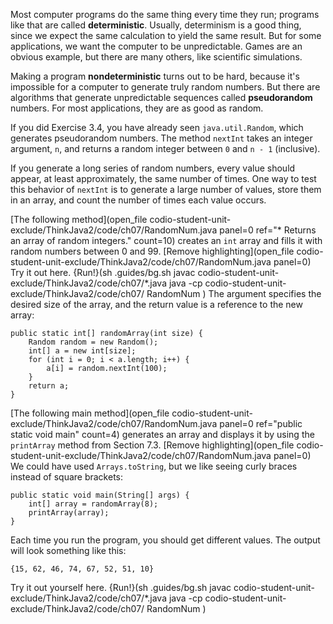 Most computer programs do the same thing every time they run; programs like that are called **deterministic**. Usually, determinism is a good thing, since we expect the same calculation to yield the same result. But for some applications, we want the computer to be unpredictable. Games are an obvious example, but there are many others, like scientific simulations.



Making a program **nondeterministic** turns out to be hard, because it's impossible for a computer to generate truly random numbers. But there are algorithms that generate unpredictable sequences called **pseudorandom** numbers. For most applications, they are as good as random.



If you did Exercise 3.4, you have already seen `java.util.Random`, which generates pseudorandom numbers. The method `nextInt` takes an integer argument, `n`, and returns a random integer between `0` and `n - 1` (inclusive).

If you generate a long series of random numbers, every value should appear, at least approximately, the same number of times. One way to test this behavior of `nextInt` is to generate a large number of values, store them in an array, and count the number of times each value occurs.

[The following method](open_file codio-student-unit-exclude/ThinkJava2/code/ch07/RandomNum.java panel=0 ref="* Returns an array of random integers." count=10) creates an `int` array and fills it with random numbers between 0 and 99.
[Remove highlighting](open_file codio-student-unit-exclude/ThinkJava2/code/ch07/RandomNum.java panel=0)
 Try it out here.
{Run!}(sh .guides/bg.sh javac codio-student-unit-exclude/ThinkJava2/code/ch07/*.java java -cp codio-student-unit-exclude/ThinkJava2/code/ch07/ RandomNum )
 The argument specifies the desired size of the array, and the return value is a reference to the new array:

```code
public static int[] randomArray(int size) {
    Random random = new Random();
    int[] a = new int[size];
    for (int i = 0; i < a.length; i++) {
        a[i] = random.nextInt(100);
    }
    return a;
}
```

[The following main method](open_file codio-student-unit-exclude/ThinkJava2/code/ch07/RandomNum.java panel=0 ref="public static void main" count=4) generates an array and displays it by using the `printArray` method from Section 7.3.
[Remove highlighting](open_file codio-student-unit-exclude/ThinkJava2/code/ch07/RandomNum.java panel=0)
 We could have used `Arrays.toString`, but we like seeing curly braces instead of square brackets:

```code
public static void main(String[] args) {
    int[] array = randomArray(8);
    printArray(array);
}
```

Each time you run the program, you should get different values. The output will look something like this:

```code
{15, 62, 46, 74, 67, 52, 51, 10}
```

Try it out yourself here.
{Run!}(sh .guides/bg.sh javac codio-student-unit-exclude/ThinkJava2/code/ch07/*.java java -cp codio-student-unit-exclude/ThinkJava2/code/ch07/ RandomNum )
